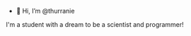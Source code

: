 - 👋 Hi, I’m @thurranie
<p>I'm a student with a dream to be a scientist and programmer!</p>


<!---
thurranie/thurranie is a ✨ special ✨ repository because its `README.md` (this file) appears on your GitHub profile.
You can click the Preview link to take a look at your changes.
--->
